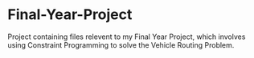 # Final-Year-Project

Project containing files relevent to my Final Year Project, which involves using Constraint Programming to solve the Vehicle Routing Problem.
